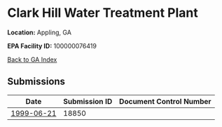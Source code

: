 # Clark Hill  Water Treatment Plant

**Location:** Appling, GA

**EPA Facility ID:** 100000076419

[Back to GA Index](../../index.md)

## Submissions

| Date | Submission ID | Document Control Number |
|------|--------------|-------------------------|
| [1999-06-21](submissions/18850.md) | 18850 |  |
